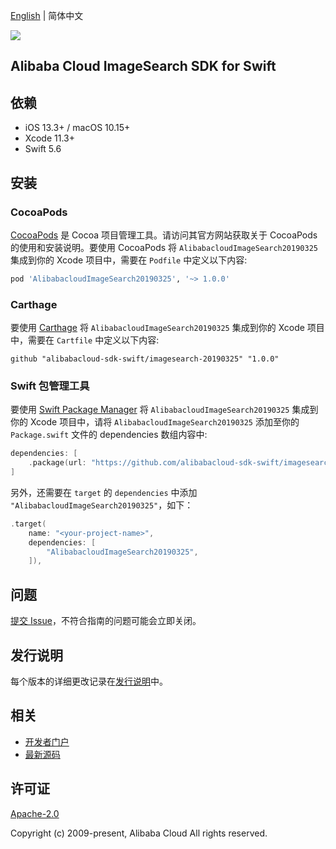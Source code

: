 [English](README.md) | 简体中文

![](https://aliyunsdk-pages.alicdn.com/icons/AlibabaCloud.svg)

## Alibaba Cloud ImageSearch SDK for Swift

## 依赖

- iOS 13.3+ / macOS 10.15+
- Xcode 11.3+
- Swift 5.6

## 安装

### CocoaPods

[CocoaPods](https://cocoapods.org) 是 Cocoa 项目管理工具。请访问其官方网站获取关于 CocoaPods 的使用和安装说明。要使用 CocoaPods 将 `AlibabacloudImageSearch20190325` 集成到你的 Xcode 项目中，需要在 `Podfile` 中定义以下内容:

```ruby
pod 'AlibabacloudImageSearch20190325', '~> 1.0.0'
```

### Carthage

要使用 [Carthage](https://github.com/Carthage/Carthage) 将 `AlibabacloudImageSearch20190325` 集成到你的 Xcode 项目中，需要在 `Cartfile` 中定义以下内容:

```ogdl
github "alibabacloud-sdk-swift/imagesearch-20190325" "1.0.0"
```

### Swift 包管理工具

要使用 [Swift Package Manager](https://swift.org/package-manager/) 将 `AlibabacloudImageSearch20190325` 集成到你的 Xcode 项目中，请将 `AlibabacloudImageSearch20190325` 添加至你的 `Package.swift` 文件的 dependencies 数组内容中:

```swift
dependencies: [
    .package(url: "https://github.com/alibabacloud-sdk-swift/imagesearch-20190325.git", from: "1.0.0")
]
```

另外，还需要在 `target` 的 `dependencies` 中添加 `"AlibabacloudImageSearch20190325"`，如下：

```swift
.target(
    name: "<your-project-name>",
    dependencies: [
        "AlibabacloudImageSearch20190325",
    ]),
```

## 问题

[提交 Issue](https://github.com/alibabacloud-sdk-swift/imagesearch-20190325/issues/new)，不符合指南的问题可能会立即关闭。

## 发行说明

每个版本的详细更改记录在[发行说明](./ChangeLog.txt)中。

## 相关

* [开发者门户](https://next.api.aliyun.com/home)
* [最新源码](https://github.com/alibabacloud-sdk-swift/imagesearch-20190325)

## 许可证

[Apache-2.0](http://www.apache.org/licenses/LICENSE-2.0)

Copyright (c) 2009-present, Alibaba Cloud All rights reserved.
